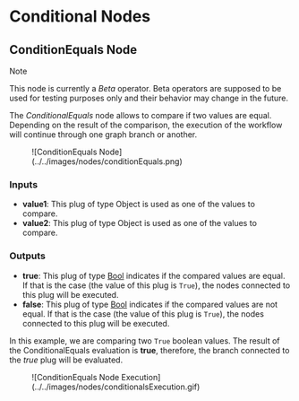 # Conditional Nodes

## ConditionEquals Node
>[!NOTE]
> This node is currently a *Beta* operator. Beta operators are supposed to be used for testing purposes only and their behavior may change in the future.

The *ConditionalEquals* node allows to compare if two values are equal. Depending on the result of the comparison, the execution of the workflow will continue through one graph branch or another. 

<figure markdown>
    ![ConditionEquals Node](../../images/nodes/conditionEquals.png)
</figure>

### Inputs
- **value1**: This plug of type Object is used as one of the values to compare.
- **value2**: This plug of type Object is used as one of the values to compare.

### Outputs
- **true**: This plug of type [Bool](../nodes/#plugs) indicates if the compared values are equal. If that is the case (the value of this plug is `True`), the nodes connected to this plug will be executed.
- **false**: This plug of type [Bool](../nodes/#plugs) indicates if the compared values are not equal. If that is the case (the value of this plug is `True`), the nodes connected to this plug will be executed.

In this example, we are comparing two `True` boolean values. The result of the ConditionalEquals evaluation is **true**, therefore, the branch connected to the *true* plug will be evaluated.
<figure markdown>
    ![ConditionEquals Node Execution](../../images/nodes/conditionalsExecution.gif)
</figure

<!-- ### Examples

This section is reserved to an example video of how to use the Conditional nodes.

 -->